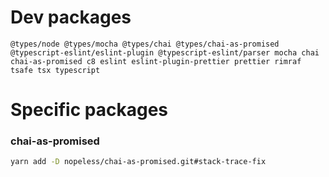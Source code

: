 # Dev packages

```
@types/node @types/mocha @types/chai @types/chai-as-promised @typescript-eslint/eslint-plugin @typescript-eslint/parser mocha chai chai-as-promised c8 eslint eslint-plugin-prettier prettier rimraf tsafe tsx typescript
```

# Specific packages

### chai-as-promised

```sh
yarn add -D nopeless/chai-as-promised.git#stack-trace-fix
```
